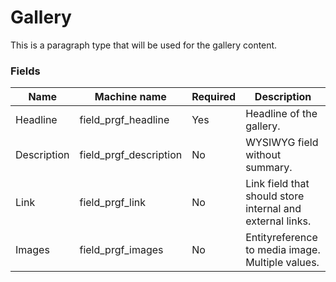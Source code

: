 # Gallery
This is a paragraph type that will be used for the gallery content.

### Fields
| Name  | Machine name | Required | Description |
| ------------- | ------------- | ------------- | ------------- |
| Headline | field\_prgf_headline | Yes | Headline of the gallery. |
| Description | field\_prgf_description | No | WYSIWYG field without summary. |
| Link | field\_prgf_link | No | Link field that should store internal and external links. |
| Images | field\_prgf_images | No | Entityreference to media image. Multiple values. |
